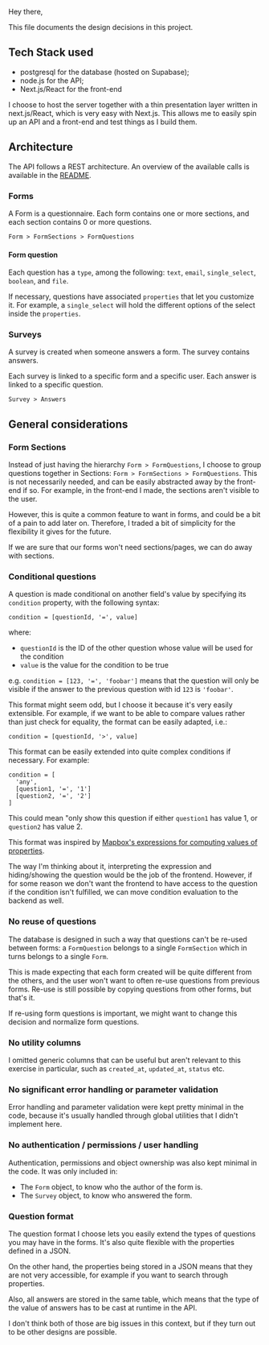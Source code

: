 Hey there,

This file documents the design decisions in this project.

## Tech Stack used

- postgresql for the database (hosted on Supabase);
- node.js for the API;
- Next.js/React for the front-end

I choose to host the server together with a thin presentation layer written in next.js/React, which is very easy with Next.js. This allows me to easily spin up an API and a front-end and test things as I build them.

## Architecture

The API follows a REST architecture. An overview of the available calls is available in the [README](https://github.com/pouannes/ashby_challenge/blob/main/README.md#api-endpoints-implemented).

### Forms

A Form is a questionnaire. Each form contains one or more sections, and each section contains 0 or more questions.

`Form > FormSections > FormQuestions`

#### Form question

Each question has a `type`, among the following: `text`, `email`, `single_select`, `boolean`, and `file`.

If necessary, questions have associated `properties` that let you customize it. For example, a `single_select` will hold the different options of the select inside the `properties`.

### Surveys

A survey is created when someone answers a form. The survey contains answers.

Each survey is linked to a specific form and a specific user. Each answer is linked to a specific question.

`Survey > Answers`

## General considerations

### Form Sections

Instead of just having the hierarchy `Form > FormQuestions`, I choose to group questions together in Sections: `Form > FormSections > FormQuestions`. This is not necessarily needed, and can be easily abstracted away by the front-end if so. For example, in the front-end I made, the sections aren't visible to the user.

However, this is quite a common feature to want in forms, and could be a bit of a pain to add later on. Therefore, I traded a bit of simplicity for the flexibility it gives for the future.

If we are sure that our forms won't need sections/pages, we can do away with sections.

### Conditional questions

A question is made conditional on another field's value by specifying its `condition` property, with the following syntax:

`condition = [questionId, '=', value]`

where:

- `questionId` is the ID of the other question whose value will be used for the condition
- `value` is the value for the condition to be true

e.g. `condition = [123, '=', 'foobar']` means that the question will only be visible if the answer to the previous question with id `123` is `'foobar'`.

This format might seem odd, but I choose it because it's very easily extensible. For example, if we want to be able to compare values rather than just check for equality, the format can be easily adapted, i.e.:

`condition = [questionId, '>', value]`

This format can be easily extended into quite complex conditions if necessary. For example:

```
condition = [
  'any',
  [question1, '=', '1']
  [question2, '=', '2']
]
```

This could mean "only show this question if either `question1` has value 1, or `question2` has value 2.

This format was inspired by [Mapbox's expressions for computing values of properties](https://docs.mapbox.com/mapbox-gl-js/style-spec/expressions/).

The way I'm thinking about it, interpreting the expression and hiding/showing the question would be the job of the frontend. However, if for some reason we don't want the frontend to have access to the question if the condition isn't fulfilled, we can move condition evaluation to the backend as well.

### No reuse of questions

The database is designed in such a way that questions can't be re-used between forms: a `FormQuestion` belongs to a single `FormSection` which in turns belongs to a single `Form`.

This is made expecting that each form created will be quite different from the others, and the user won't want to often re-use questions from previous forms. Re-use is still possible by copying questions from other forms, but that's it.

If re-using form questions is important, we might want to change this decision and normalize form questions.

### No utility columns

I omitted generic columns that can be useful but aren't relevant to this exercise in particular, such as `created_at`, `updated_at`, `status` etc.

### No significant error handling or parameter validation

Error handling and parameter validation were kept pretty minimal in the code, because it's usually handled through global utilities that I didn't implement here.

### No authentication / permissions / user handling

Authentication, permissions and object ownership was also kept minimal in the code. It was only included in:

- The `Form` object, to know who the author of the form is.
- The `Survey` object, to know who answered the form.

### Question format

The question format I choose lets you easily extend the types of questions you may have in the forms. It's also quite flexible with the properties defined in a JSON.

On the other hand, the properties being stored in a JSON means that they are not very accessible, for example if you want to search through properties.

Also, all answers are stored in the same table, which means that the type of the value of answers has to be cast at runtime in the API.

I don't think both of those are big issues in this context, but if they turn out to be other designs are possible.
